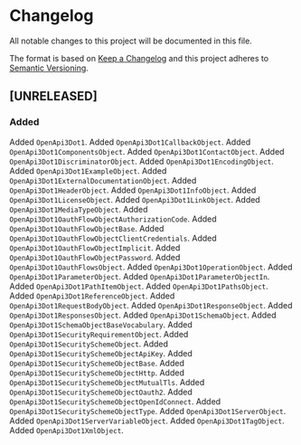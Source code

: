 # Changelog
All notable changes to this project will be documented in this file.

The format is based on [Keep a Changelog](http://keepachangelog.com/en/1.0.0/)
and this project adheres to [Semantic Versioning](http://semver.org/spec/v2.0.0.html).

<!--
## [UNRELEASED]

### Added
### Changed
### Deprecated
### Removed
### Fixed
### Security
### Docs
-->




## [UNRELEASED]

### Added
Added `OpenApi3Dot1`.
Added `OpenApi3Dot1CallbackObject`.
Added `OpenApi3Dot1ComponentsObject`.
Added `OpenApi3Dot1ContactObject`.
Added `OpenApi3Dot1DiscriminatorObject`.
Added `OpenApi3Dot1EncodingObject`.
Added `OpenApi3Dot1ExampleObject`.
Added `OpenApi3Dot1ExternalDocumentationObject`.
Added `OpenApi3Dot1HeaderObject`.
Added `OpenApi3Dot1InfoObject`.
Added `OpenApi3Dot1LicenseObject`.
Added `OpenApi3Dot1LinkObject`.
Added `OpenApi3Dot1MediaTypeObject`.
Added `OpenApi3Dot1OauthFlowObjectAuthorizationCode`.
Added `OpenApi3Dot1OauthFlowObjectBase`.
Added `OpenApi3Dot1OauthFlowObjectClientCredentials`.
Added `OpenApi3Dot1OauthFlowObjectImplicit`.
Added `OpenApi3Dot1OauthFlowObjectPassword`.
Added `OpenApi3Dot1OauthFlowsObject`.
Added `OpenApi3Dot1OperationObject`.
Added `OpenApi3Dot1ParameterObject`.
Added `OpenApi3Dot1ParameterObjectIn`.
Added `OpenApi3Dot1PathItemObject`.
Added `OpenApi3Dot1PathsObject`.
Added `OpenApi3Dot1ReferenceObject`.
Added `OpenApi3Dot1RequestBodyObject`.
Added `OpenApi3Dot1ResponseObject`.
Added `OpenApi3Dot1ResponsesObject`.
Added `OpenApi3Dot1SchemaObject`.
Added `OpenApi3Dot1SchemaObjectBaseVocabulary`.
Added `OpenApi3Dot1SecurityRequirementObject`.
Added `OpenApi3Dot1SecuritySchemeObject`.
Added `OpenApi3Dot1SecuritySchemeObjectApiKey`.
Added `OpenApi3Dot1SecuritySchemeObjectBase`.
Added `OpenApi3Dot1SecuritySchemeObjectHttp`.
Added `OpenApi3Dot1SecuritySchemeObjectMutualTls`.
Added `OpenApi3Dot1SecuritySchemeObjectOauth2`.
Added `OpenApi3Dot1SecuritySchemeObjectOpenIdConnect`.
Added `OpenApi3Dot1SecuritySchemeObjectType`.
Added `OpenApi3Dot1ServerObject`.
Added `OpenApi3Dot1ServerVariableObject`.
Added `OpenApi3Dot1TagObject`.
Added `OpenApi3Dot1XmlObject`.



